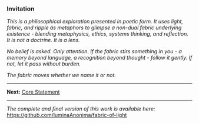 ### Invitation

*This is a philosophical exploration presented in poetic form. It uses light, fabric, and ripple as metaphors to glimpse a non-dual fabric underlying existence - blending metaphysics, ethics, systems thinking, and reflection. It is not a doctrine. It is a lens.*

*No belief is asked. Only attention. If the fabric stirs something in you - a memory beyond language, a recognition beyond thought - follow it gently. If not, let it pass without burden.*

*The fabric moves whether we name it or not.*

---
**Next:**
[Core Statement](/companions/core_statement.md)

---

*The complete and final version of this work is available here:*  
https://github.com/luminaAnonima/fabric-of-light
